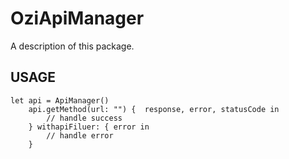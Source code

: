 # OziApiManager

A description of this package.


## USAGE

    let api = ApiManager()
        api.getMethod(url: "") {  response, error, statusCode in
            // handle success
        } withapiFiluer: { error in
            // handle error
        }
